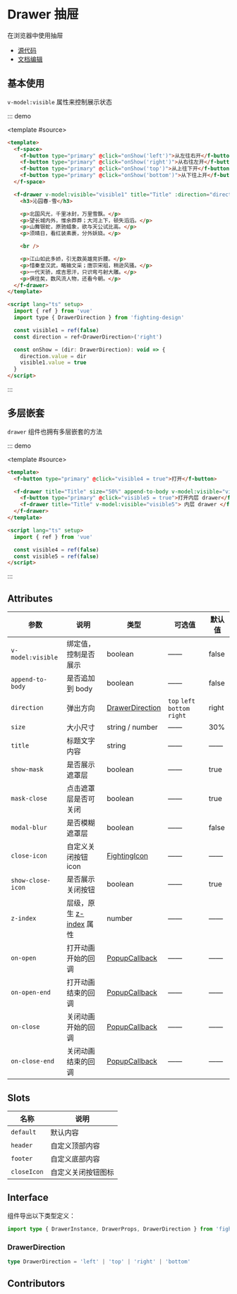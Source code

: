 # Drawer 抽屉

在浏览器中使用抽屉

- [源代码](https://github.com/FightingDesign/fighting-design/tree/master/packages/fighting-design/drawer)
- [文档编辑](https://github.com/FightingDesign/fighting-design/blob/master/docs/components/drawer.md)

## 基本使用

`v-model:visible` 属性来控制展示状态

::: demo

<template #source>
<demo1-vue />
</template>

```html
<template>
  <f-space>
    <f-button type="primary" @click="onShow('left')">从左往右开</f-button>
    <f-button type="primary" @click="onShow('right')">从右往左开</f-button>
    <f-button type="primary" @click="onShow('top')">从上往下开</f-button>
    <f-button type="primary" @click="onShow('bottom')">从下往上开</f-button>
  </f-space>

  <f-drawer v-model:visible="visible1" title="Title" :direction="direction">
    <h3>沁园春·雪</h3>

    <p>北国风光，千里冰封，万里雪飘。</p>
    <p>望长城内外，惟余莽莽；大河上下，顿失滔滔。</p>
    <p>山舞银蛇，原驰蜡象，欲与天公试比高。</p>
    <p>须晴日，看红装素裹，分外妖娆。</p>

    <br />

    <p>江山如此多娇，引无数英雄竞折腰。</p>
    <p>惜秦皇汉武，略输文采；唐宗宋祖，稍逊风骚。</p>
    <p>一代天骄，成吉思汗，只识弯弓射大雕。</p>
    <p>俱往矣，数风流人物，还看今朝。</p>
  </f-drawer>
</template>

<script lang="ts" setup>
  import { ref } from 'vue'
  import type { DrawerDirection } from 'fighting-design'

  const visible1 = ref(false)
  const direction = ref<DrawerDirection>('right')

  const onShow = (dir: DrawerDirection): void => {
    direction.value = dir
    visible1.value = true
  }
</script>
```

:::

## 多层嵌套

`drawer` 组件也拥有多层嵌套的方法

::: demo

<template #source>
<demo2-vue />
</template>

```html
<template>
  <f-button type="primary" @click="visible4 = true">打开</f-button>

  <f-drawer title="Title" size="50%" append-to-body v-model:visible="visible4">
    <f-button type="primary" @click="visible5 = true">打开内层 drawer</f-button>
    <f-drawer title="Title" v-model:visible="visible5"> 内层 drawer </f-drawer>
  </f-drawer>
</template>

<script lang="ts" setup>
  import { ref } from 'vue'

  const visible4 = ref(false)
  const visible5 = ref(false)
</script>
```

:::

## Attributes

| 参数              | 说明                                                                                | 类型                                                               | 可选值                        | 默认值 |
| ----------------- | ----------------------------------------------------------------------------------- | ------------------------------------------------------------------ | ----------------------------- | ------ |
| `v-model:visible` | 绑定值，控制是否展示                                                                | boolean                                                            | ——                            | false  |
| `append-to-body`  | 是否追加到 body                                                                     | boolean                                                            | ——                            | false  |
| `direction`       | 弹出方向                                                                            | <a href="#drawerdirection">DrawerDirection</a>                     | `top` `left` `bottom` `right` | right  |
| `size`            | 大小尺寸                                                                            | string / number                                                    | ——                            | 30%    |
| `title`           | 标题文字内容                                                                        | string                                                             | ——                            | ——     |
| `show-mask`       | 是否展示遮罩层                                                                      | boolean                                                            | ——                            | true   |
| `mask-close`      | 点击遮罩层是否可关闭                                                                | boolean                                                            | ——                            | true   |
| `modal-blur`      | 是否模糊遮罩层                                                                      | boolean                                                            | ——                            | false  |
| `close-icon`      | 自定义关闭按钮 icon                                                                 | <a href="/components/interface.html#fightingicon">FightingIcon</a> | ——                            | ——     |
| `show-close-icon` | 是否展示关闭按钮                                                                    | boolean                                                            | ——                            | true   |
| `z-index`         | 层级，原生 [z-index](https://developer.mozilla.org/zh-CN/docs/Web/CSS/z-index) 属性 | number                                                             | ——                            | ——     |
| `on-open`         | 打开动画开始的回调                                                                  | <a href="/components/popup.html#popupcallback">PopupCallback</a>   | ——                            | ——     |
| `on-open-end`     | 打开动画结束的回调                                                                  | <a href="/components/popup.html#popupcallback">PopupCallback</a>   | ——                            | ——     |
| `on-close`        | 关闭动画开始的回调                                                                  | <a href="/components/popup.html#popupcallback">PopupCallback</a>   | ——                            | ——     |
| `on-close-end`    | 关闭动画结束的回调                                                                  | <a href="/components/popup.html#popupcallback">PopupCallback</a>   | ——                            | ——     |

## Slots

| 名称        | 说明               |
| ----------- | ------------------ |
| `default`   | 默认内容           |
| `header`    | 自定义顶部内容     |
| `footer`    | 自定义底部内容     |
| `closeIcon` | 自定义关闭按钮图标 |

## Interface

组件导出以下类型定义：

```ts
import type { DrawerInstance, DrawerProps, DrawerDirection } from 'fighting-design'
```

### DrawerDirection

```ts
type DrawerDirection = 'left' | 'top' | 'right' | 'bottom'
```

## Contributors

<a href="https://github.com/Tyh2001" target="_blank">
  <f-avatar round src="https://avatars.githubusercontent.com/u/73180970?v=4" />
</a>

<a href="https://github.com/wang-zhixin" target="_blank">
  <f-avatar round src="https://avatars.githubusercontent.com/u/50623519?v=4" />
</a>

<script setup lang="ts">
  import demo1Vue from './_demos/drawer/demo1.vue'
  import demo2Vue from './_demos/drawer/demo2.vue'
</script>
